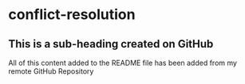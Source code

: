 # conflict-resolution

## This  is a sub-heading  created on GitHub

All of this content added to the README file  has been added from  my remote GitHub Repository
